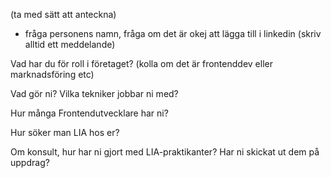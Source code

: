 (ta med sätt att anteckna)

- fråga personens namn, fråga om det är okej att lägga till i linkedin (skriv alltid ett meddelande)

Vad har du för roll i företaget? (kolla om det är frontenddev eller marknadsföring etc)

Vad gör ni? Vilka tekniker jobbar ni med?

Hur många Frontendutvecklare har ni?

Hur söker man LIA hos er?

Om konsult, hur har ni gjort med LIA-praktikanter? Har ni skickat ut dem på uppdrag?

